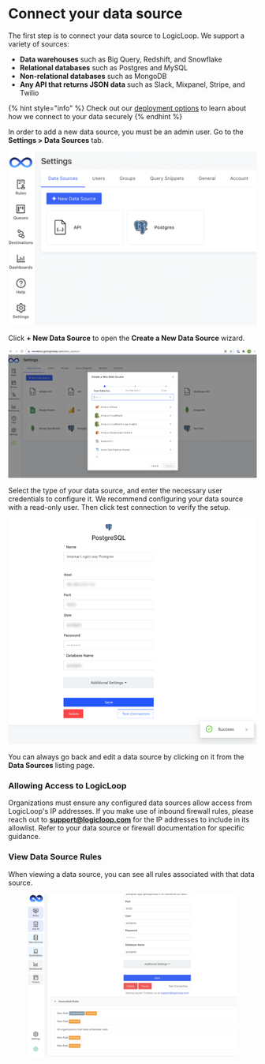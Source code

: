 # Connect your data source

The first step is to connect your data source to LogicLoop. We support a variety of sources:

* **Data warehouses** such as Big Query, Redshift, and Snowflake
* **Relational databases** such as Postgres and MySQL
* **Non-relational databases** such as MongoDB
* **Any API that returns JSON data** such as Slack, Mixpanel, Stripe, and Twilio

{% hint style="info" %}
Check out our [deployment options](deployment-options.md) to learn about how we connect to your data securely
{% endhint %}

In order to add a new data source, you must be an admin user. Go to the **Settings > Data Sources** tab.&#x20;

![](<../../.gitbook/assets/Screen Shot 2021-09-01 at 8.39.31 AM.png>)

Click **+ New Data Source** to open the **Create a New Data Source** wizard.&#x20;

![](<../../.gitbook/assets/Screen Shot 2021-09-01 at 8.33.01 AM.png>)

Select the type of your data source, and enter the necessary user credentials to configure it. We recommend configuring your data source with a read-only user. Then click test connection to verify the setup.

![](<../../.gitbook/assets/Untitled - 2021-11-05T123445.333.png>)

You can always go back and edit a data source by clicking on it from the **Data Sources** listing page.

### Allowing Access to LogicLoop

Organizations must ensure any configured data sources allow access from LogicLoop's IP addresses. If you make use of inbound firewall rules, please reach out to **support@logicloop.com** for the IP addresses to include in its allowlist. Refer to your data source or firewall documentation for specific guidance.

### View Data Source Rules

When viewing a data source, you can see all rules associated with that data source.

<figure><img src="../../.gitbook/assets/image (2) (1).png" alt=""><figcaption></figcaption></figure>

